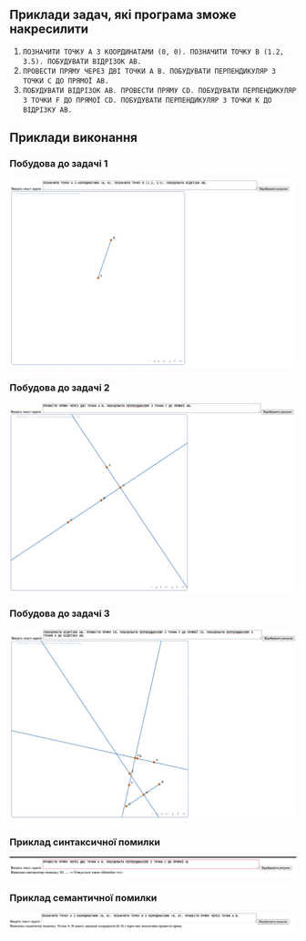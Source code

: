 ## Приклади задач, які програма зможе накресилити
1) `ПОЗНАЧИТИ ТОЧКУ A З КООРДИНАТАМИ (0, 0). ПОЗНАЧИТИ ТОЧКУ B (1.2, 3.5). ПОБУДУВАТИ ВІДРІЗОК AB.`
2) `ПРОВЕСТИ ПРЯМУ ЧЕРЕЗ ДВІ ТОЧКИ A B. ПОБУДУВАТИ ПЕРПЕНДИКУЛЯР З ТОЧКИ C ДО ПРЯМОЇ AB.`
3) `ПОБУДУВАТИ ВІДРІЗОК AB. ПРОВЕСТИ ПРЯМУ CD. ПОБУДУВАТИ ПЕРПЕНДИКУЛЯР З ТОЧКИ F ДО ПРЯМОЇ CD. ПОБУДУВАТИ ПЕРПЕНДИКУЛЯР З ТОЧКИ K ДО ВІДРІЗКУ AB.`

## Приклади виконання
### Побудова до задачі 1
![Приклад задачі 1](./img/Task1.png)

### Побудова до задачі 2
![Приклад задачі 2](./img/Task2.png)

### Побудова до задачі 3
![Приклад задачі 2](./img/Task3.png)

### Приклад синтаксичної помилки
![Приклад задачі 2](./img/SyntaxErrorExample.png)

### Приклад семантичної помилки
![Приклад задачі 2](./img/SemanticErrorExample.png)
